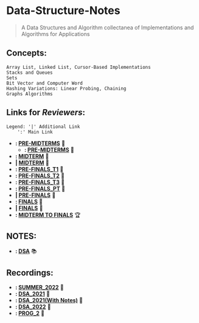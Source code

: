 # Data-Structure-Notes
> A Data Structures and Algorithm collectanea of Implementations and Algorithms for Applications
## Concepts:
```
Array List, Linked List, Cursor-Based Implementations
Stacks and Queues
Sets
Bit Vector and Computer Word
Hashing Variations: Linear Probing, Chaining
Graphs Algorithms
```

## Links for _Reviewers_:

```
Legend: '|' Additional Link
	':' Main Link
```
- **: [PRE-MIDTERMS](https://forms.gle/WjJ78RewQBvcccHi8)** :blue_book:
	- **: [PRE-MIDTERMS](https://forms.gle/1cmLXqfXnmdXGPF86)** :blue_book:
- **: [MIDTERM](https://forms.gle/baKLYq7wn3zyps9DA)** :green_book:
- **| [MIDTERM](https://forms.gle/eVkXDHtetxqujmuA9)** :green_book:
- **: [PRE-FINALS_T1](https://forms.gle/8NpvPHPWPNFwtku37)** :orange_book:
- **: [PRE-FINALS_T2](https://forms.gle/5dYubo5ojZoLsda76)** :orange_book:
- **: [PRE-FINALS_T3](https://forms.gle/rjYaAA4VvMK9yXXCA)** :orange_book:
- **: [PRE-FINALS_PT](https://forms.gle/W37ArEoarAVtYpxt9)** :orange_book:
- **| [PRE-FINALS](https://forms.gle/kkeQHX8ev6637tCK7)** :orange_book:
- **: [FINALS](https://forms.gle/NdL7ATZabBwj88bw8)** :closed_book:
- **| [FINALS](https://forms.gle/Ja3eTCGX3zSdHDtM6)** :closed_book:
- **: [MIDTERM TO FINALS](https://forms.gle/RHuFqzrDRYEEY4oy6)** :trophy:
## NOTES: 
- **: [DSA](https://drive.google.com/drive/folders/1NGNpS0llsmSxVVeX6CZ_0rJLSwSJ7QJW)** :books:
## Recordings:
- **: [SUMMER_2022](https://drive.google.com/drive/folders/1cuSG7Y5aTcbSQKc1gp7vmxzZkh_YvjSv)** :camera_flash:
- **: [DSA_2021](https://drive.google.com/drive/u/0/folders/1UrpMsXDRsGe4VTb8LlFubACZ14pYuFnH)** :camera_flash:
- **: [DSA_2021(With Notes)](https://drive.google.com/drive/folders/1AWitMbTVKn1JQSGTW3xvm7JZbrIU0_4g)** :camera_flash:
- **: [DSA_2022](https://drive.google.com/drive/folders/1YtKsVFoANhRi3HGBYqtB3gqLpX_8Ewzv)** :camera_flash:
- **: [PROG_2](https://drive.google.com/drive/folders/15Bg7bUcTwN1WEqgdOjsnkE5Hyv6caNTt)** :camera_flash:
